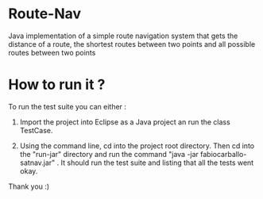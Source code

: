 Route-Nav
=========

Java implementation of a simple route navigation system that gets the distance of a route, the shortest routes between two points and all possible routes between two points 

How to run it ? 
==========
To run the test suite you can either :

1. Import the project into Eclipse as a Java project an run the class TestCase.

2. Using the command line, cd into the project root directory. Then cd into the "run-jar" directory and run the command "java -jar fabiocarballo-satnav.jar" . It should run the test suite and listing that all the tests went okay.

Thank you :) 
